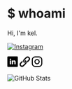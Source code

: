 # $ whoami

Hi, I'm kel.

[![Instagram](https://gbadge.herokuapp.com/badge?title=instagram&value=@michaelhenry119)](https://github.com/michaelhenry/gbadge)

[![LinkedIn](https://github.com/michaelhenry/michaelhenry/raw/master/images/linkedin.png)](https://linkedin.com/in/ken119) [![Link](https://github.com/michaelhenry/michaelhenry/raw/master/images/link.png)](https://iamkel.net) [![Instagram](https://github.com/michaelhenry/michaelhenry/raw/master/images/instagram.png)](https://instagram.com/michaelhenry119)

![GitHub Stats](https://github-readme-stats.vercel.app/api?username=michaelhenry&count_private=true&show_icons=true)
